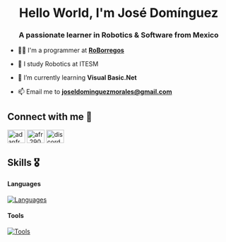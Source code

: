 <h1 align="center">Hello World, I'm José Domínguez</h1>
<h3 align="center">A passionate learner in Robotics & Software from Mexico</h3>


- 🧑‍💻 I'm a programmer at [**RoBorregos**](https://github.com/RoBorregos/)

- 📖 I study Robotics at ITESM

- 🌱 I’m currently learning **Visual Basic.Net**

- 📫 Email me to **joseldominguezmorales@gmail.com**
<!-- 
- 📄 Know about my experiences ([resume](link de resume en github))
 -->

<h2 align="left">Connect with me 🤝</h2>
<p align="left">
<a href="https://www.linkedin.com/in/jos%C3%A9-luis-dom%C3%ADnguez-morales/" target="blank"><img align="center" src="https://raw.githubusercontent.com/rahuldkjain/github-profile-readme-generator/master/src/images/icons/Social/linked-in-alt.svg" alt="adanfr" height="30" width="40" /></a>
<a href="https://www.instagram.com/joseldmzz/" target="blank"><img align="center" src="https://raw.githubusercontent.com/rahuldkjain/github-profile-readme-generator/master/src/images/icons/Social/instagram.svg" alt="afr.2903" height="30" width="40" /></a>
<a href="https://discordapp.com/users/571918945574191114" target="blank"><img align="center" src="https://raw.githubusercontent.com/rahuldkjain/github-profile-readme-generator/master/src/images/icons/Social/discord.svg" alt="discordapp.com/users/571918945574191114" height="30" width="40" /></a>
</p>

<h2>Skills 🎖️</h2>

#### Languages
[![Languages](https://skillicons.dev/icons?i=cpp,py,java,js,cs,c,matlab,sql,mysql)](https://skillicons.dev)

#### Tools
[![Tools](https://skillicons.dev/icons?i=git,arduino,html,vscode,visualstudio,css,react-native)](https://skillicons.dev)


<!-- GitHub profile Stats -->
<!--
<h2>GitHub Stats 📊</h2>

[![trophy](https://github-profile-trophy.vercel.app/?username=afr2903&theme=dracula&rank=-D,-C,-?&margin-w=10)](https://github.com/ryo-ma/github-profile-trophy)

<picture>
  <source media="(prefers-color-scheme: dark)" srcset="https://github-readme-stats.vercel.app/api/top-langs?username=JLDominguezM&show_icons=true&locale=en&layout=compact&theme=onedark">
  <source media="(prefers-color-scheme: light)" srcset="https://github-readme-stats.vercel.app/api/top-langs?username=JLDominguezM&show_icons=true&locale=en&layout=compact">
  <img align="left" src="https://github-readme-stats.vercel.app/api/top-langs?username=JLDominguezM&show_icons=true&locale=en&layout=compact&theme=onedark" alt="JLDominguezM" />
</picture>

<picture>
  <source media="(prefers-color-scheme: dark)" srcset="https://github-readme-stats.vercel.app/api?username=JLDominguezM&show_icons=true&locale=en&theme=onedark">
  <source media="(prefers-color-scheme: light)" srcset="https://github-readme-stats.vercel.app/api?username=JLDominguezM&show_icons=true&locale=en">
  &nbsp;<img align="center" src="https://github-readme-stats.vercel.app/api?username=JLDominguezM&show_icons=true&locale=en&theme=onedark" alt="JLDominguezM" />
</picture>

<picture>
  <source media="(prefers-color-scheme: dark)" srcset="https://github-readme-streak-stats.herokuapp.com/?user=JLDominguezM&theme=onedark">
  <source media="(prefers-color-scheme: light)" srcset="https://github-readme-streak-stats.herokuapp.com/?user=JLDominguezM">
  <img align="center" src="https://github-readme-streak-stats.herokuapp.com/?user=afr2903&theme=onedark" alt="JLDominguezM" />
</picture>
 -->

